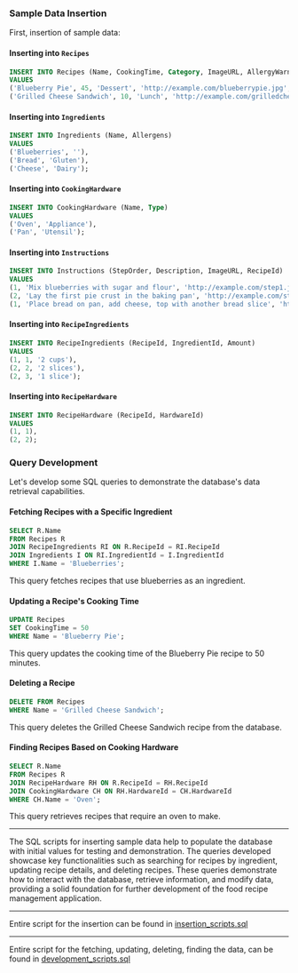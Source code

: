 ### Sample Data Insertion

First, insertion of sample data:

#### Inserting into `Recipes`

```sql
INSERT INTO Recipes (Name, CookingTime, Category, ImageURL, AllergyWarning)
VALUES
('Blueberry Pie', 45, 'Dessert', 'http://example.com/blueberrypie.jpg', 'Contains gluten'),
('Grilled Cheese Sandwich', 10, 'Lunch', 'http://example.com/grilledcheese.jpg', 'Contains dairy');
```

#### Inserting into `Ingredients`

```sql
INSERT INTO Ingredients (Name, Allergens)
VALUES
('Blueberries', ''),
('Bread', 'Gluten'),
('Cheese', 'Dairy');
```

#### Inserting into `CookingHardware`

```sql
INSERT INTO CookingHardware (Name, Type)
VALUES
('Oven', 'Appliance'),
('Pan', 'Utensil');
```

#### Inserting into `Instructions`

```sql
INSERT INTO Instructions (StepOrder, Description, ImageURL, RecipeId)
VALUES
(1, 'Mix blueberries with sugar and flour', 'http://example.com/step1.jpg', 1),
(2, 'Lay the first pie crust in the baking pan', 'http://example.com/step2.jpg', 1),
(1, 'Place bread on pan, add cheese, top with another bread slice', 'http://example.com/step1_grilledcheese.jpg', 2);
```

#### Inserting into `RecipeIngredients`

```sql
INSERT INTO RecipeIngredients (RecipeId, IngredientId, Amount)
VALUES
(1, 1, '2 cups'),
(2, 2, '2 slices'),
(2, 3, '1 slice');
```

#### Inserting into `RecipeHardware`

```sql
INSERT INTO RecipeHardware (RecipeId, HardwareId)
VALUES
(1, 1),
(2, 2);
```

### Query Development

Let's develop some SQL queries to demonstrate the database's data retrieval capabilities.

#### Fetching Recipes with a Specific Ingredient

```sql
SELECT R.Name
FROM Recipes R
JOIN RecipeIngredients RI ON R.RecipeId = RI.RecipeId
JOIN Ingredients I ON RI.IngredientId = I.IngredientId
WHERE I.Name = 'Blueberries';
```

This query fetches recipes that use blueberries as an ingredient.

#### Updating a Recipe's Cooking Time

```sql
UPDATE Recipes
SET CookingTime = 50
WHERE Name = 'Blueberry Pie';
```

This query updates the cooking time of the Blueberry Pie recipe to 50 minutes.

#### Deleting a Recipe

```sql
DELETE FROM Recipes
WHERE Name = 'Grilled Cheese Sandwich';
```

This query deletes the Grilled Cheese Sandwich recipe from the database.

#### Finding Recipes Based on Cooking Hardware

```sql
SELECT R.Name
FROM Recipes R
JOIN RecipeHardware RH ON R.RecipeId = RH.RecipeId
JOIN CookingHardware CH ON RH.HardwareId = CH.HardwareId
WHERE CH.Name = 'Oven';
```

This query retrieves recipes that require an oven to make.

---

The SQL scripts for inserting sample data help to populate the database with initial values for testing and demonstration. The queries developed showcase key functionalities such as searching for recipes by ingredient, updating recipe details, and deleting recipes. These queries demonstrate how to interact with the database, retrieve information, and modify data, providing a solid foundation for further development of the food recipe management application.

---

Entire script for the insertion can be found in [insertion_scripts.sql](insertion_scripts.sql)

---

Entire script for the fetching, updating, deleting, finding the data, can be found in [development_scripts.sql](development_scripts.sql)
